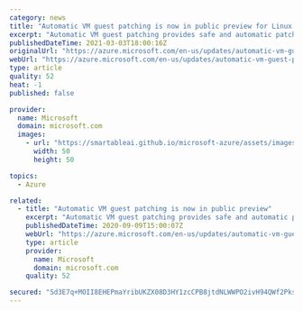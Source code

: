 ```yaml
---
category: news
title: "Automatic VM guest patching is now in public preview for Linux VMs"
excerpt: "Automatic VM guest patching provides safe and automatic patching for virtual machines to simplify update management and maintain security compliance. "
publishedDateTime: 2021-03-03T18:00:16Z
originalUrl: "https://azure.microsoft.com/en-us/updates/automatic-vm-guest-patching-now-in-preview-linux/"
webUrl: "https://azure.microsoft.com/en-us/updates/automatic-vm-guest-patching-now-in-preview-linux/"
type: article
quality: 52
heat: -1
published: false

provider:
  name: Microsoft
  domain: microsoft.com
  images:
    - url: "https://smartableai.github.io/microsoft-azure/assets/images/organizations/microsoft.com-50x50.jpg"
      width: 50
      height: 50

topics:
  - Azure

related:
  - title: "Automatic VM guest patching is now in public preview"
    excerpt: "Automatic VM guest patching provides safe and automatic patching for virtual machines to simplify update management and maintain security compliance. "
    publishedDateTime: 2020-09-09T15:00:07Z
    webUrl: "https://azure.microsoft.com/en-us/updates/automatic-vm-guest-patching-now-in-preview/"
    type: article
    provider:
      name: Microsoft
      domain: microsoft.com
    quality: 52

secured: "Sd3E7q+MOII8EHEPmaYribUKZX08D3HY1zcCPB8jtdNLWWPO2ivH94QWf2PksP6LcdcOlbXzeF4eaDIGg/yanfRvqsTzoqM3aKsJz6a+ldoh1Sqcra3B9RPAzRdwqLFwYzhklMFMMZi/6Zue8xPvYNUsgvBKf7WTEBk3pe2247Dq1qm358hl74mS3jvjeMPW3t5AIU8vGhU7Qe8Kke1tfHjIbIGxvoVBXgRQMKg+v09zqFzDmGIu2T2EqtWLu6DJTTwH1ByuyNHpSUpb2JwhuHIJryDwZBGNw+2pbmYTx8PtdxKpp1jsNy5EwJw+uIPZCQrHQDQhPAUmqE1Emf8VC2dggD6BQx/vRvsOLc5NpyA=;gO5bGEdAg0n8xXI3OaJ9cg=="
---
```


